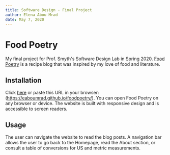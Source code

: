 ```yaml
---
title: Software Design - Final Project
author: Elena Abou Mrad
date: May 7, 2020
---
```


# Food Poetry

My final project for Prof. Smyth's Software Design Lab in Spring 2020. [Food Poetry](https://eaboumrad.github.io/foodpoetry/) is a recipe blog that was inspired by my love of food and literature.

## Installation
Click [here](https://eaboumrad.github.io/foodpoetry/) or paste this URL in your browser: (https://eaboumrad.github.io/foodpoetry/).
You can open Food Poetry on any browser or device. The website is built with responsive design and is accessible to screen readers.

## Usage
The user can navigate the website to read the blog posts. A navigation bar allows the user to go back to the Homepage, read the About section, or consult a table of conversions for US and metric measurements.





